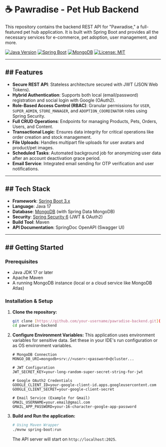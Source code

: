 # ☕ Pawradise - Pet Hub Backend

This repository contains the backend REST API for "Pawradise," a full-featured pet hub application. It is built with Spring Boot and provides all the necessary services for e-commerce, pet adoption, user management, and more.

[![Java Version](https://img.shields.io/badge/java-17-orange.svg)](https://www.oracle.com/java/)
[![Spring Boot](https://img.shields.io/badge/Spring%20Boot-3.x-brightgreen.svg)](https://spring.io/projects/spring-boot)
[![MongoDB](https://img.shields.io/badge/database-MongoDB-green.svg)](https://www.mongodb.com/)
[![License: MIT](https://img.shields.io/badge/License-MIT-yellow.svg)](https://opensource.org/licenses/MIT)

---
## ## Features

* **Secure REST API**: Stateless architecture secured with JWT (JSON Web Tokens).
* **Hybrid Authentication**: Supports both local (email/password) registration and social login with Google (OAuth2).
* **Role-Based Access Control (RBAC)**: Granular permissions for `USER`, `SUPER_ADMIN`, `STORE_MANAGER`, and `ADOPTION_COORDINATOR` roles using Spring Security.
* **Full CRUD Operations**: Endpoints for managing Products, Pets, Orders, Users, and Content.
* **Transactional Logic**: Ensures data integrity for critical operations like order creation and stock management.
* **File Uploads**: Handles multipart file uploads for user avatars and product/pet images.
* **Scheduled Tasks**: Automated background job for anonymizing user data after an account deactivation grace period.
* **Email Service**: Integrated email sending for OTP verification and user notifications.

---
## ## Tech Stack

* **Framework**: [Spring Boot 3.x](https://spring.io/)
* **Language**: Java 17
* **Database**: [MongoDB](https://www.mongodb.com/) (with Spring Data MongoDB)
* **Security**: [Spring Security 6](https://spring.io/projects/spring-security) (JWT & OAuth2)
* **Build Tool**: Maven
* **API Documentation**: SpringDoc OpenAPI (Swagger UI)

---
## ## Getting Started

### **Prerequisites**

* Java JDK 17 or later
* Apache Maven
* A running MongoDB instance (local or a cloud service like MongoDB Atlas)

### **Installation & Setup**

1.  **Clone the repository:**
    ```bash
    git clone [https://github.com/your-username/pawradise-backend.git](https://github.com/your-username/pawradise-backend.git)
    cd pawradise-backend
    ```

2.  **Configure Environment Variables:**
    This application uses environment variables for sensitive data. Set these in your IDE's run configuration or as OS environment variables.

    ```
    # MongoDB Connection
    MONGO_DB_URI=mongodb+srv://<user>:<password>@cluster...

    # JWT Configuration
    JWT_SECRET_KEY=your-long-random-super-secret-string-for-jwt

    # Google OAuth2 Credentials
    GOOGLE_CLIENT_ID=your-google-client-id.apps.googleusercontent.com
    GOOGLE_CLIENT_SECRET=your-google-client-secret

    # Email Service (Example for Gmail)
    GMAIL_USERNAME=your.email@gmail.com
    GMAIL_APP_PASSWORD=your-16-character-google-app-password
    ```

3.  **Build and Run the application:**
    ```bash
    # Using Maven Wrapper
    ./mvnw spring-boot:run
    ```
    The API server will start on `http://localhost:2025`.

[//]: # (---)

[//]: # (## ## License)

[//]: # (This project is licensed under the MIT License. See the [LICENSE]&#40;LICENSE&#41; file for details.)
